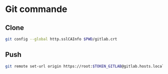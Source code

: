 # Git commande

## Clone

```sh
git config --global http.sslCAInfo $PWD/gitlab.crt
```

## Push

```sh
git remote set-url origin https://root:$TOKEN_GITLAB@gitlab.hosts.local/root/wil.git
```
